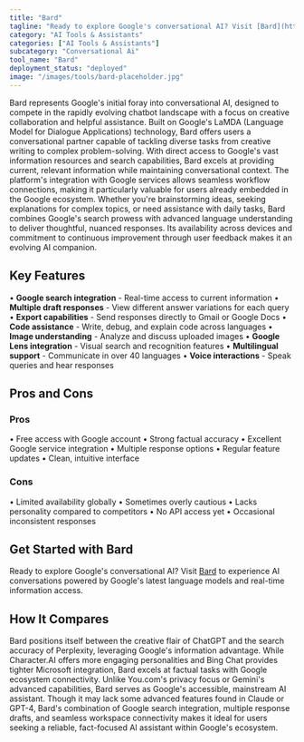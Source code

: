 ```yaml
---
title: "Bard"
tagline: "Ready to explore Google's conversational AI? Visit [Bard](https://bard.google.com) to experience AI conversations powered by Google's latest language ..."
category: "AI Tools & Assistants"
categories: ["AI Tools & Assistants"]
subcategory: "Conversational Ai"
tool_name: "Bard"
deployment_status: "deployed"
image: "/images/tools/bard-placeholder.jpg"
---
```

Bard represents Google's initial foray into conversational AI, designed to compete in the rapidly evolving chatbot landscape with a focus on creative collaboration and helpful assistance. Built on Google's LaMDA (Language Model for Dialogue Applications) technology, Bard offers users a conversational partner capable of tackling diverse tasks from creative writing to complex problem-solving. With direct access to Google's vast information resources and search capabilities, Bard excels at providing current, relevant information while maintaining conversational context. The platform's integration with Google services allows seamless workflow connections, making it particularly valuable for users already embedded in the Google ecosystem. Whether you're brainstorming ideas, seeking explanations for complex topics, or need assistance with daily tasks, Bard combines Google's search prowess with advanced language understanding to deliver thoughtful, nuanced responses. Its availability across devices and commitment to continuous improvement through user feedback makes it an evolving AI companion.

## Key Features

• **Google search integration** - Real-time access to current information
• **Multiple draft responses** - View different answer variations for each query
• **Export capabilities** - Send responses directly to Gmail or Google Docs
• **Code assistance** - Write, debug, and explain code across languages
• **Image understanding** - Analyze and discuss uploaded images
• **Google Lens integration** - Visual search and recognition features
• **Multilingual support** - Communicate in over 40 languages
• **Voice interactions** - Speak queries and hear responses

## Pros and Cons

### Pros
• Free access with Google account
• Strong factual accuracy
• Excellent Google service integration
• Multiple response options
• Regular feature updates
• Clean, intuitive interface

### Cons
• Limited availability globally
• Sometimes overly cautious
• Lacks personality compared to competitors
• No API access yet
• Occasional inconsistent responses

## Get Started with Bard

Ready to explore Google's conversational AI? Visit [Bard](https://bard.google.com) to experience AI conversations powered by Google's latest language models and real-time information access.

## How It Compares

Bard positions itself between the creative flair of ChatGPT and the search accuracy of Perplexity, leveraging Google's information advantage. While Character.AI offers more engaging personalities and Bing Chat provides tighter Microsoft integration, Bard excels at factual tasks with Google ecosystem connectivity. Unlike You.com's privacy focus or Gemini's advanced capabilities, Bard serves as Google's accessible, mainstream AI assistant. Though it may lack some advanced features found in Claude or GPT-4, Bard's combination of Google search integration, multiple response drafts, and seamless workspace connectivity makes it ideal for users seeking a reliable, fact-focused AI assistant within Google's ecosystem.